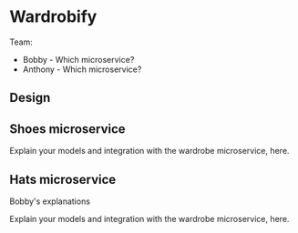 # Wardrobify

Team:

* Bobby - Which microservice?
* Anthony - Which microservice?

## Design

## Shoes microservice

Explain your models and integration with the wardrobe
microservice, here.

## Hats microservice
Bobby's explanations 

Explain your models and integration with the wardrobe
microservice, here.

